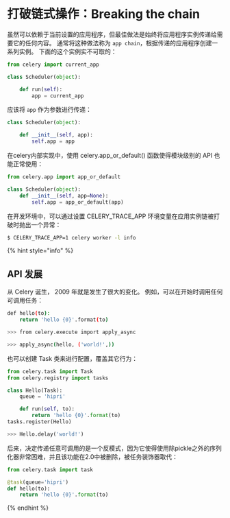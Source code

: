 # 打破链式操作：Breaking the chain

虽然可以依赖于当前设置的应用程序，但最佳做法是始终将应用程序实例传递给需要它的任何内容。 通常将这种做法称为 `app chain`，根据传递的应用程序创建一系列实例。 下面的这个实例实不可取的：

```python
from celery import current_app

class Scheduler(object):

    def run(self):
        app = current_app
```

应该将 `app` 作为参数进行传递：

```python
class Scheduler(object):

    def __init__(self, app):
        self.app = app
```

在celery内部实现中，使用 celery.app_or_default() 函数使得模块级别的 API 也能正常使用：

```python
from celery.app import app_or_default

class Scheduler(object):
    def __init__(self, app=None):
        self.app = app_or_default(app)
```

在开发环境中，可以通过设置 CELERY_TRACE_APP 环境变量在应用实例链被打破时抛出一个异常：

```bash
$ CELERY_TRACE_APP=1 celery worker -l info
```

{% hint style="info" %}
## API 发展



从 Celery 诞生， 2009 年就是发生了很大的变化。 例如，可以在开始时调用任何可调用任务：

```bash
def hello(to):
    return 'hello {0}'.format(to)

>>> from celery.execute import apply_async

>>> apply_async(hello, ('world!',))
```

也可以创建 Task 类来进行配置，覆盖其它行为：

```python
from celery.task import Task
from celery.registry import tasks

class Hello(Task):
    queue = 'hipri'

    def run(self, to):
        return 'hello {0}'.format(to)
tasks.register(Hello)

>>> Hello.delay('world!')
```

后来，决定传递任意可调用的是一个反模式，因为它使得使用除pickle之外的序列化器非常困难，并且该功能在2.0中被删除，被任务装饰器取代：

```python
from celery.task import task

@task(queue='hipri')
def hello(to):
    return 'hello {0}'.format(to)
```
{% endhint %}
